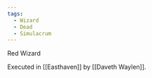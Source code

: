 ```yaml
---
tags:
  - Wizard
  - Dead
  - Simulacrum
---
```


Red Wizard

Executed in [[Easthaven]] by [[Daveth Waylen]].